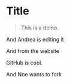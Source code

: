 # Title

> This is a demo.

And Andrea is editing it

And from the website

GitHub is cool.

And Noe wants to fork
